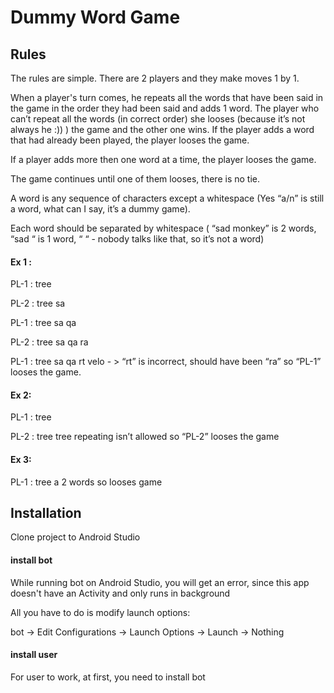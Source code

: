 

# Dummy Word Game

## Rules

The rules are simple. There are 2 players and they make moves 1 by 1.  

When a player's turn comes, he repeats all the words that have been said in the game in the order they had been said and adds 1 word. The player who can’t repeat all the words (in correct order) she looses (because it’s not always he :)) ) the game and the other one wins. If the player adds a word that had already been played, the player looses the game.

If a player adds more then one word at a time, the player looses the game. 

The game continues until one of them looses, there is no tie. 

A word is any sequence of characters except a whitespace (Yes “a\/n” is still a word, what can I say, it’s a dummy game). 

Each word should be separated by whitespace ( “sad monkey” is 2 words, “sad “ is 1 word, “ “ - nobody talks like that, so it’s not a word) 

#### Ex 1 : 

PL-1 : tree 

PL-2 : tree sa 

PL-1 : tree sa qa 

PL-2 : tree sa qa ra 

PL-1 : tree sa qa rt velo - > “rt” is incorrect, should have been “ra” so “PL-1” looses the game. 

#### Ex 2:  

PL-1 : tree 

PL-2 : tree tree repeating isn’t allowed so “PL-2” looses the game 

#### Ex 3: 

PL-1 : tree a 2 words so looses game


## Installation

Clone project to Android Studio

#### install bot

While running bot on Android Studio, you will get an error, since this app doesn't have an Activity and only runs in background

All you have to do is modify launch options:

bot -> Edit Configurations -> Launch Options -> Launch -> Nothing

#### install user

For user to work, at first, you need to install bot
